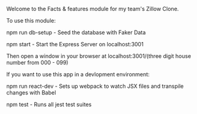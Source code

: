 Welcome to the Facts & features module for my team's Zillow Clone.



To use this module:

npm run db-setup - Seed the database with Faker Data

npm start - Start the Express Server on localhost:3001

Then open a window in your browser at localhost:3001/(three digit house number from 000 - 099)




If you want to use this app in a devlopment environment:

npm run react-dev - Sets up webpack to watch JSX files and transpile changes with Babel

npm test - Runs all jest test suites
